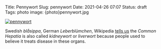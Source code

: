 Title: Pennywort
Slug: pennywort
Date: 2021-04-26 07:07
Status: draft
Tags: photo
image: {photo}pennywort.jpg

[![pennywort]({photo}pennywort.jpg "pennywort")]({static}/pic/pennywort.jpg)


Swedish _blåsippa_, German _Leberblümchen_, Wikipedia [tells us](https://en.wikipedia.org/wiki/Anemone_hepatica) the
_Common Hepatia_ is also called _kidneywort_ or _liverwort_ because people used to believe it treats disease in these
organs.
